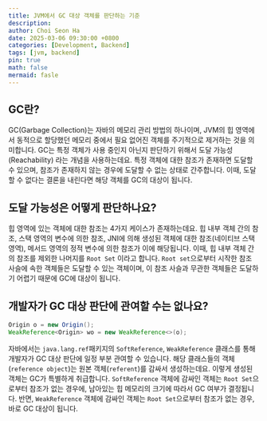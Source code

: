 ```yaml
---
title: JVM에서 GC 대상 객체를 판단하는 기준
description:
author: Choi Seon Ha
date: 2025-03-06 09:30:00 +0800
categories: [Development, Backend]
tags: [jvm, backend]
pin: true
math: false
mermaid: fasle
---
```


## GC란?

GC(Garbage Collection)는 자바의 메모리 관리 방법의 하나이며, JVM의 힙 영역에서 동적으로 할당했던 메모리 중에서 필요 없어진 객체를 주기적으로 제거하는 것을 의미합니다. GC는 특정 객체가 사용 중인지 아닌지 판단하기 위해서 도달 가능성(Reachability) 라는 개념을 사용하는데요. 특정 객체에 대한 참조가 존재하면 도달할 수 있으며, 참조가 존재하지 않는 경우에 도달할 수 없는 상태로 간주합니다. 이때, 도달할 수 없다는 결론을 내린다면 해당 객체를 GC의 대상이 됩니다.

## 도달 가능성은 어떻게 판단하나요?

힙 영역에 있는 객체에 대한 참조는 4가지 케이스가 존재하는데요. 힙 내부 객체 간의 참조, 스택 영역의 변수에 의한 참조, JNI에 의해 생성된 객체에 대한 참조(네이티브 스택 영역), 메서드 영역의 정적 변수에 의한 참조가 이에 해당됩니다. 이때, 힙 내부 객체 간의 참조를 제외한 나머지를 `Root Set` 이라고 합니다. `Root set`으로부터 시작한 참조 사슬에 속한 객체들은 도달할 수 있는 객체이며, 이 참조 사슬과 무관한 객체들은 도달하기 어렵기 때문에 GC에 대상이 됩니다.

## 개발자가 GC 대상 판단에 관여할 수는 없나요?

```java
Origin o = new Origin();
WeakReference<Origin> wo = new WeakReference<>(o);
```

자바에서는 `java.lang.ref`패키지의 `SoftReference`, `WeakReference` 클래스를 통해 개발자가 GC 대상 판단에 일정 부분 관여할 수 있습니다. 해당 클래스들의 객체(`reference object`)는 원본 객체(`referent`)를 감싸서 생성하는데요. 이렇게 생성된 객체는 GC가 특별하게 취급합니다. `SoftReference` 객체에 감싸인 객체는 `Root Set`으로부터 참조가 없는 경우에, 남아있는 힙 메모리의 크기에 따라서 GC 여부가 결정됩니다. 반면, `WeakReference` 객체에 감싸인 객체는 `Root Set`으로부터 참조가 없는 경우, 바로 GC 대상이 됩니다.
